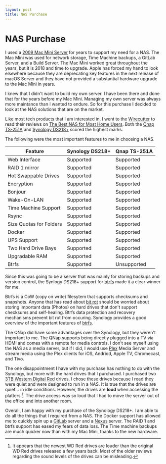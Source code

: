 ```yaml
---
layout: post
title: NAS Purchase
---
```

# NAS Purchase

I used a [2009 Mac Mini Server](https://arstechnica.com/gadgets/2010/01/mac-mini-with-snow-leopard-server-review/) for years to support my need for a NAS. The Mac Mini was used for network storage, Time Machine backups, a GitLab Server, and a Build Server. The Mac Mini worked great throughout the years, but it is 2018 and time to upgrade. Apple has forced my hand to look elsewhere because they are deprecating key features in the next release of macOS Server and they have not provided a substantial hardware upgrade to the Mac Mini in years.

I knew that I didn't want to build my own server. I have been there and done that for the years before my Mac Mini. Managing my own server was always more maintance than I wanted to endure. So for this purchase I decided to look at the NAS solutions that are on the market.

Like most tech products that I am interested in, I went to the [Wirecutter](https://thewirecutter.com) to read their reviews on [The Best NAS for Most Home Users](https://thewirecutter.com/reviews/best-network-attached-storage/). Both the [Qnap TS-251A](https://www.qnap.com/en-us/product/ts-251a) and [Synology DS218+](https://www.synology.com/en-us/products/DS218+) scored the highest marks.

The following were the most important features to me in choosing a NAS.

| Feature                 | Synology DS218+ | Qnap TS-251A
|-------------------------|-----------------|-------------
| Web Interface           | Supported       | Supported
| RAID 1 mirror           | Supported       | Supported
| Hot Swappable Drives    | Supported       | Supported
| Encryption              | Supported       | Supported
| Bonjour                 | Supported       | Supported
| Wake-On-LAN             | Supported       | Supported
| Time Machine Support    | Supported       | Supported
| Rsync                   | Supported       | Supported
| Size Quotas for Folders | Supported       | Supported
| Docker                  | Supported       | Supported
| UPS Support             | Supported       | Supported
| Two Hard Drive Bays     | Supported       | Supported
| Upgradable RAM          | Supported       | Supported
| Btrfs                   | Supported       | Unsupported

Since this was going to be a server that was mainly for storing backups and version control, the Synlogy DS218+ support for [btrfs](https://en.wikipedia.org/wiki/Btrfs) made it a clear winner for me.

Btrfs is a CoW (copy on write) filesytem that supports checksums and snapshots. Anyone that has read about [bit rot](https://en.wikipedia.org/wiki/Data_degradation) should be worried about storing important data (Photos) on hard drives that don't support checksums and self-healing. Btrfs data protection and recovery mechanisms prevent bit rot from occuring. Synology provides a good overview of the important features of [btrfs](https://www.synology.com/en-us/dsm/Btrfs).

The QNap did have some advantages over the Synology, but they weren't important to me. The QNap supports being directly plugged into a TV via HDMI and comes with a remote for media controls. I don't see myself using the NAS as a media server, but if I did, I would use [Plex](https://www.plex.tv) Media Server and stream media using the Plex clients for iOS, Andriod, Apple TV, Chromecast, and Tivo.

The one disappointment I have with my purchase has nothing to do with the Synology, but more with the hard drives that I purchased. I purchased two [3TB Western Digital Red](https://www.amazon.com/Red-3TB-Hard-Disk-Drive/dp/B008JJLW4M) drives. I chose these drives because I read they were quiet and were designed to run in a NAS. It is true that the drives are quiet...  in idle conditions. However, the drives are **loud** when accessing the platters [^1]. The drive access was so loud that I had to move the server out of the office and into another room.

Overall, I am happy with my purchase of the Synology DS218+. I am able to do all the things that I required from a NAS. The Docker support has allowed me to quickly spin up a [GitLab](https://about.gitlab.com) server and a [Nexus](http://www.sonatype.org/nexus/) server. The RAID 1 and btrfs support has eased my fears of data loss. The Time machine backups are much quicker now than with my Mac Mini, thanks to the new hardware.

[^1]: It appears that the newest WD Red drives are louder than the original WD Red drives released a few years back. Most of the older reviews regarding the sound levels of the drives can be misleading.
